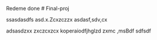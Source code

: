 Redeme done
#   F i n a l - p r o j 
 
 

ssasdasdfs
asd.x.Zcxzczzx
asdasf,sdv,cx

adsasdzxx
zxczcxzcx
koperaiodfjhglzd
zxmc ,msBdf
sdfsdf